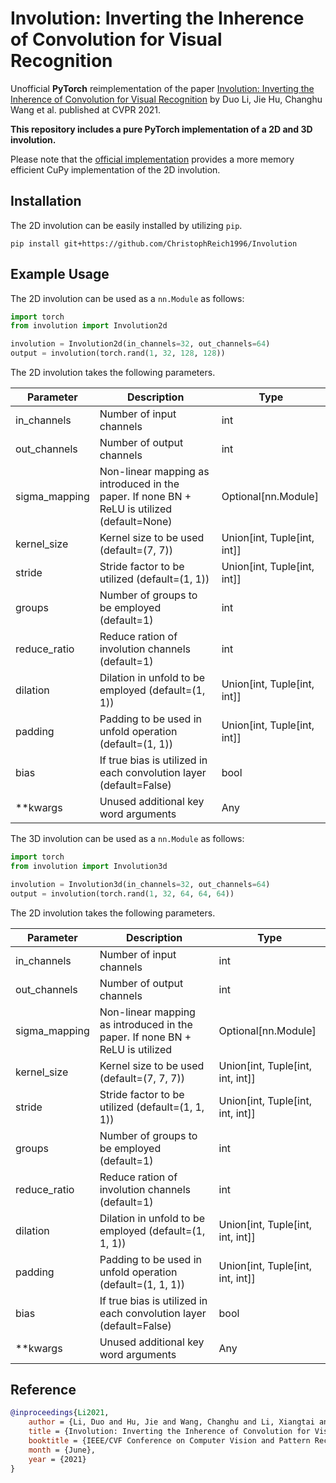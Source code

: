 # Involution: Inverting the Inherence of Convolution for Visual Recognition
Unofficial **PyTorch** reimplementation of the paper [Involution: Inverting the Inherence of Convolution for Visual Recognition](https://arxiv.org/pdf/2103.06255.pdf)
by Duo Li, Jie Hu, Changhu Wang et al. published at CVPR 2021.

**This repository includes a pure PyTorch implementation of a 2D and 3D involution.**

Please note that the [official implementation](https://github.com/d-li14/involution) provides a more memory efficient
CuPy implementation of the 2D involution.

## Installation
The 2D involution can be easily installed by utilizing `pip`.
````shell script
pip install git+https://github.com/ChristophReich1996/Involution
````

## Example Usage
The 2D involution can be used as a `nn.Module` as follows:
````python
import torch
from involution import Involution2d

involution = Involution2d(in_channels=32, out_channels=64)
output = involution(torch.rand(1, 32, 128, 128))
````

The 2D involution takes the following parameters.

| Parameter | Description | Type |
| ------------- | ------------- | ------------- |
| in_channels | Number of input channels | int |
| out_channels | Number of output channels | int |
| sigma_mapping | Non-linear mapping as introduced in the paper. If none BN + ReLU is utilized (default=None) | Optional[nn.Module] |
| kernel_size | Kernel size to be used (default=(7, 7)) | Union[int, Tuple[int, int]] |
| stride | Stride factor to be utilized (default=(1, 1)) | Union[int, Tuple[int, int]] |
| groups | Number of groups to be employed (default=1) | int |
| reduce_ratio | Reduce ration of involution channels (default=1) | int |
| dilation | Dilation in unfold to be employed (default=(1, 1)) | Union[int, Tuple[int, int]] |
| padding | Padding to be used in unfold operation (default=(1, 1)) | Union[int, Tuple[int, int]] |
| bias | If true bias is utilized in each convolution layer (default=False) | bool |
| **kwargs | Unused additional key word arguments | Any |

The 3D involution can be used as a `nn.Module` as follows:
````python
import torch
from involution import Involution3d

involution = Involution3d(in_channels=32, out_channels=64)
output = involution(torch.rand(1, 32, 64, 64, 64))
````

The 2D involution takes the following parameters.

| Parameter | Description | Type |
| ------------- | ------------- | ------------- |
| in_channels | Number of input channels | int |
| out_channels | Number of output channels | int |
| sigma_mapping | Non-linear mapping as introduced in the paper. If none BN + ReLU is utilized | Optional[nn.Module] |
| kernel_size | Kernel size to be used (default=(7, 7, 7)) | Union[int, Tuple[int, int, int]] |
| stride | Stride factor to be utilized (default=(1, 1, 1)) | Union[int, Tuple[int, int, int]] |
| groups | Number of groups to be employed (default=1) | int |
| reduce_ratio | Reduce ration of involution channels (default=1) | int |
| dilation | Dilation in unfold to be employed (default=(1, 1, 1)) | Union[int, Tuple[int, int, int]] |
| padding | Padding to be used in unfold operation (default=(1, 1, 1)) | Union[int, Tuple[int, int, int]] |
| bias | If true bias is utilized in each convolution layer (default=False) | bool |
| **kwargs | Unused additional key word arguments | Any |


## Reference

````bibtex
@inproceedings{Li2021,
    author = {Li, Duo and Hu, Jie and Wang, Changhu and Li, Xiangtai and She, Qi and Zhu, Lei and Zhang, Tong and Chen, Qifeng},
    title = {Involution: Inverting the Inherence of Convolution for Visual Recognition},
    booktitle = {IEEE/CVF Conference on Computer Vision and Pattern Recognition (CVPR)},
    month = {June},
    year = {2021}
}
````
